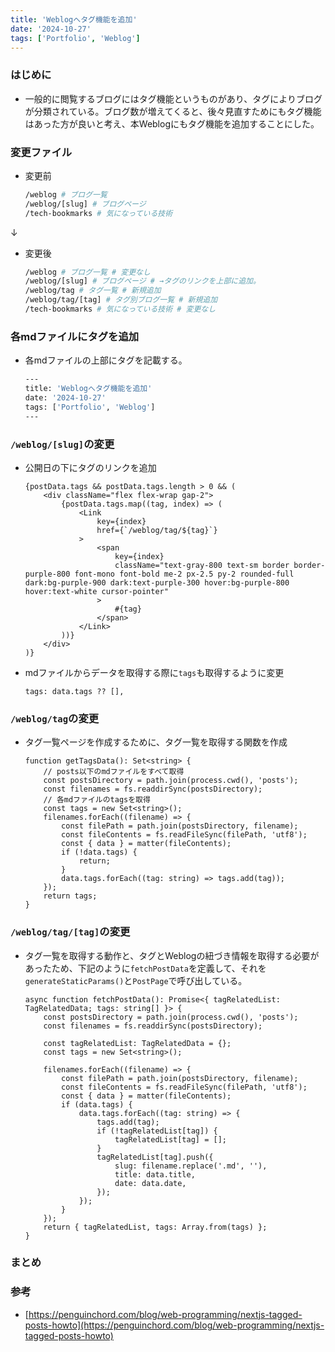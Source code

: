 ```yaml
---
title: 'Weblogへタグ機能を追加'
date: '2024-10-27'
tags: ['Portfolio', 'Weblog']
---
```


### はじめに

- 一般的に閲覧するブログにはタグ機能というものがあり、タグによりブログが分類されている。ブログ数が増えてくると、後々見直すためにもタグ機能はあった方が良いと考え、本Weblogにもタグ機能を追加することにした。

### 変更ファイル
* 変更前
    ```bash
    /weblog # ブログ一覧
    /weblog/[slug] # ブログページ
    /tech-bookmarks # 気になっている技術
    ```
↓
* 変更後
    ```bash
    /weblog # ブログ一覧 # 変更なし
    /weblog/[slug] # ブログページ # →タグのリンクを上部に追加。
    /weblog/tag # タグ一覧 # 新規追加
    /weblog/tag/[tag] # タグ別ブログ一覧 # 新規追加
    /tech-bookmarks # 気になっている技術 # 変更なし
    ```

### 各mdファイルにタグを追加
* 各mdファイルの上部にタグを記載する。
    ```bash
    ---
    title: 'Weblogへタグ機能を追加'
    date: '2024-10-27'
    tags: ['Portfolio', 'Weblog']
    ---
    ```

### `/weblog/[slug]`の変更
* 公開日の下にタグのリンクを追加
    ```tsx
    {postData.tags && postData.tags.length > 0 && (
        <div className="flex flex-wrap gap-2">
            {postData.tags.map((tag, index) => (
                <Link
                    key={index}
                    href={`/weblog/tag/${tag}`}
                >
                    <span
                        key={index}
                        className="text-gray-800 text-sm border border-purple-800 font-mono font-bold me-2 px-2.5 py-2 rounded-full dark:bg-purple-900 dark:text-purple-300 hover:bg-purple-800 hover:text-white cursor-pointer"
                    >
                        #{tag}
                    </span>
                </Link>
            ))}
        </div>
    )}
    ```
* mdファイルからデータを取得する際に`tags`も取得するように変更
    ```tsx
    tags: data.tags ?? [],
    ```

### `/weblog/tag`の変更
* タグ一覧ページを作成するために、タグ一覧を取得する関数を作成
    ```tsx
    function getTagsData(): Set<string> {
        // posts以下のmdファイルをすべて取得
        const postsDirectory = path.join(process.cwd(), 'posts');
        const filenames = fs.readdirSync(postsDirectory);
        // 各mdファイルのtagsを取得
        const tags = new Set<string>();
        filenames.forEach((filename) => {
            const filePath = path.join(postsDirectory, filename);
            const fileContents = fs.readFileSync(filePath, 'utf8');
            const { data } = matter(fileContents);
            if (!data.tags) {
                return;
            }
            data.tags.forEach((tag: string) => tags.add(tag));
        });
        return tags;
    }
    ```

### `/weblog/tag/[tag]`の変更
* タグ一覧を取得する動作と、タグとWeblogの紐づき情報を取得する必要があったため、下記のように`fetchPostData`を定義して、それを`generateStaticParams()`と`PostPage`で呼び出している。
    ```tsx
    async function fetchPostData(): Promise<{ tagRelatedList: TagRelatedData; tags: string[] }> {
        const postsDirectory = path.join(process.cwd(), 'posts');
        const filenames = fs.readdirSync(postsDirectory);

        const tagRelatedList: TagRelatedData = {};
        const tags = new Set<string>();

        filenames.forEach((filename) => {
            const filePath = path.join(postsDirectory, filename);
            const fileContents = fs.readFileSync(filePath, 'utf8');
            const { data } = matter(fileContents);
            if (data.tags) {
                data.tags.forEach((tag: string) => {
                    tags.add(tag);
                    if (!tagRelatedList[tag]) {
                        tagRelatedList[tag] = [];
                    }
                    tagRelatedList[tag].push({
                        slug: filename.replace('.md', ''),
                        title: data.title,
                        date: data.date,
                    });
                });
            }
        });
        return { tagRelatedList, tags: Array.from(tags) };
    }
    ```

### まとめ

### 参考
- [https://penguinchord.com/blog/web-programming/nextjs-tagged-posts-howto](https://penguinchord.com/blog/web-programming/nextjs-tagged-posts-howto)
